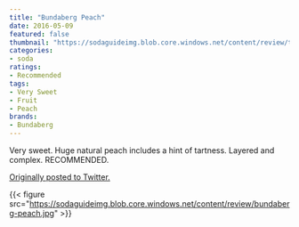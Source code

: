 ```yaml
---
title: "Bundaberg Peach"
date: 2016-05-09
featured: false
thumbnail: "https://sodaguideimg.blob.core.windows.net/content/review/thumbs/bundaberg-peach.jpg"
categories:
- soda
ratings:
- Recommended
tags:
- Very Sweet
- Fruit
- Peach
brands:
- Bundaberg
---
```


Very sweet. Huge natural peach includes a hint of tartness. Layered and complex. RECOMMENDED.

[Originally posted to Twitter.](https://twitter.com/Cavorter/status/729728073210441728)

{{< figure src="https://sodaguideimg.blob.core.windows.net/content/review/bundaberg-peach.jpg" >}}


